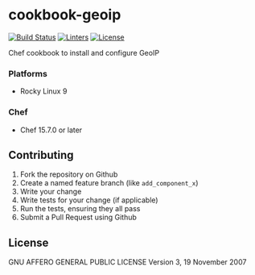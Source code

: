 # cookbook-geoip
[![Build Status][build-shield]][build-url]
[![Linters][linters-shield]][linters-url]
[![License][license-shield]][license-url]

<!-- Badges -->
[build-shield]: https://github.com/redBorder/cookbook-geoip/actions/workflows/rpm.yml/badge.svg?branch=master
[build-url]: https://github.com/redBorder/cookbook-geoip/actions/workflows/rpm.yml?query=branch%3Amaster
[linters-shield]: https://github.com/redBorder/cookbook-geoip/actions/workflows/lint.yml/badge.svg?event=push
[linters-url]: https://github.com/redBorder/cookbook-geoip/actions/workflows/lint.yml
[license-shield]: https://img.shields.io/badge/license-AGPLv3-blue.svg
[license-url]: https://github.com/cookbook-geoip/blob/HEAD/LICENSE

Chef cookbook to install and configure GeoIP 

### Platforms

- Rocky Linux 9

### Chef

- Chef 15.7.0 or later

## Contributing

1. Fork the repository on Github
2. Create a named feature branch (like `add_component_x`)
3. Write your change
4. Write tests for your change (if applicable)
5. Run the tests, ensuring they all pass
6. Submit a Pull Request using Github

## License

GNU AFFERO GENERAL PUBLIC LICENSE Version 3, 19 November 2007
